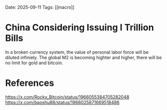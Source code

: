 Date: 2025-09-11
Tags: [[macro]]

# China Considering Issuing I Trillion Bills

In a broken currency system, the value of personal labor force will be diluted infiniely. The global M2 is becoming highter and higher, there will be no limit for gold and bitcoin.

# References
https://x.com/Rocky_Bitcoin/status/1966055384705282048
https://x.com/baoshu88/status/1966025871669518486